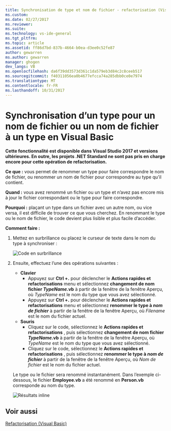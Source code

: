 ```yaml
---
title: Synchronisation de type et nom de fichier - refactorisation (Visual Basic) | Documents Microsoft
ms.custom: 
ms.date: 02/27/2017
ms.reviewer: 
ms.suite: 
ms.technology: vs-ide-general
ms.tgt_pltfrm: 
ms.topic: article
ms.assetid: ff86d7bd-837b-4664-b0ea-d3ee0c52fe87
author: gewarren
ms.author: gewarren
manager: ghogen
dev_langs: VB
ms.openlocfilehash: da6f39dd3573d361c1da579eb3d84c2c8ceeb517
ms.sourcegitcommit: f40311056ea0b4677efcca74a285dbb0ce0e7974
ms.translationtype: MT
ms.contentlocale: fr-FR
ms.lasthandoff: 10/31/2017
---
```

# <a name="sync-a-type-to-a-filename-or-a-filename-to-a-type-in-visual-basic"></a>Synchronisation d’un type pour un nom de fichier ou un nom de fichier à un type en Visual Basic

<!-- VERSIONLESS -->
**Cette fonctionnalité est disponible dans Visual Studio 2017 et versions ultérieures.  En outre, les projets .NET Standard ne sont pas pris en charge encore pour cette opération de refactorisation.**

**Ce que :** vous permet de renommer un type pour faire correspondre le nom de fichier, ou renommer un nom de fichier pour correspondre au type qu’il contient.

**Quand :** vous avez renommé un fichier ou un type et n’avez pas encore mis à jour le fichier correspondant ou le type pour faire correspondre. 

**Pourquoi :** plaçant un type dans un fichier avec un autre nom, ou vice versa, il est difficile de trouver ce que vous cherchez.  En renommant le type ou le nom de fichier, le code devient plus lisible et plus facile d’accéder.

**Comment faire :**

1. Mettez en surbrillance ou placez le curseur de texte dans le nom du type à synchroniser :

   ![Code en surbrillance](media/synctype_highlight.png)

1. Ensuite, effectuez l’une des opérations suivantes :
   * **Clavier**
     * Appuyez sur **Ctrl +.** pour déclencher le **Actions rapides et refactorisations** menu et sélectionnez **changement de nom fichier *TypeName*.vb** à partir de la fenêtre de la fenêtre Aperçu, où *TypeName* est le nom du type que vous avez sélectionné.
     * Appuyez sur **Ctrl +.** pour déclencher le **Actions rapides et refactorisations** menu et sélectionnez **renommer le type à _nom de fichier_**  à partir de la fenêtre de la fenêtre Aperçu, où *Filename* est le nom du fichier actuel.
   * **Souris**
     * Cliquez sur le code, sélectionnez le **Actions rapides et refactorisations** , puis sélectionnez **changement de nom fichier *TypeName*.vb** à partir de la fenêtre de la fenêtre Aperçu, où *TypeName* est le nom du type que vous avez sélectionné.
     * Cliquez sur le code, sélectionnez le **Actions rapides et refactorisations** , puis sélectionnez **renommer le type à _nom de fichier_**  à partir de la fenêtre de la fenêtre Aperçu, où  *Nom de fichier* est le nom du fichier actuel.

   Le type ou le fichier sera renommé instantanément.  Dans l’exemple ci-dessous, le fichier **Employee.vb** a été renommé en **Person.vb** corresponde au nom du type.

   ![Résultats inline](media/synctype_result.png)

## <a name="see-also"></a>Voir aussi  
[Refactorisation (Visual Basic)](../refactoring-vb.md)
